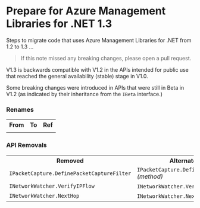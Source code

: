﻿# Prepare for Azure Management Libraries for .NET 1.3 #

Steps to migrate code that uses Azure Management Libraries for .NET from 1.2 to 1.3 …

> If this note missed any breaking changes, please open a pull request.

V1.3 is backwards compatible with V1.2 in the APIs intended for public use that reached the general availability (stable) stage in V1.0. 

Some breaking changes were introduced in APIs that were still in Beta in V1.2 (as indicated by their inheritance from the `IBeta` interface.)


### Renames

<table>
  <tr>
    <th align=left>From</th>
    <th align=left>To</th>
    <th align=left>Ref</th>
  </tr>
  <tr>
      <td><code></code></td>
      <td><code></code></td>
      <td><a href=""></a></td>
  </tr>
</table>

### API Removals

<table>
  <tr>
    <th>Removed</th>
    <th>Alternate to switch to</th>
  </tr>
  <tr>
    <td><code>IPacketCapture.DefinePacketCaptureFilter</code></td>
    <td><code>IPacketCapture.DefinePacketCaptureFilter()</code> <i>(method)</i></td>
  </tr>
  <tr>
    <td><code>INetworkWatcher.VerifyIPFlow</code></td>
    <td><code>INetworkWatcher.VerifyIPFlow()</code> <i>(method)</i></td>
  </tr>
  <tr>
    <td><code>INetworkWatcher.NextHop</code></td>
    <td><code>INetworkWatcher.NextHop()</code> <i>(method)</i></td>
  </tr>
</table>

